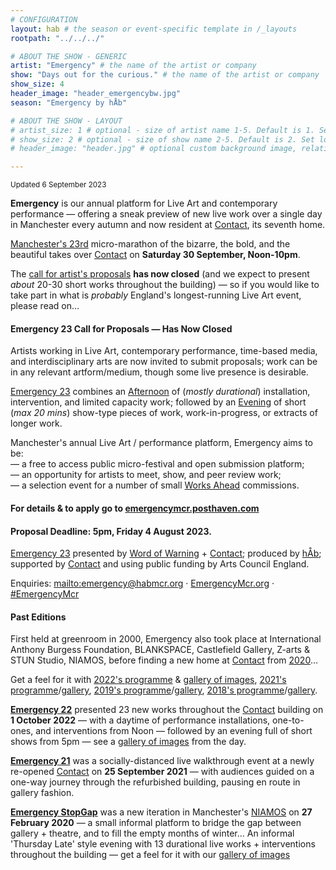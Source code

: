 ```yaml
---
# CONFIGURATION
layout: hab # the season or event-specific template in /_layouts
rootpath: "../../../"

# ABOUT THE SHOW - GENERIC
artist: "Emergency" # the name of the artist or company
show: "Days out for the curious." # the name of the artist or company
show_size: 4
header_image: "header_emergencybw.jpg"   
season: "Emergency by hÅb" 

# ABOUT THE SHOW - LAYOUT
# artist_size: 1 # optional - size of artist name 1-5. Default is 1. Set longer names to lower values
# show_size: 2 # optional - size of show name 2-5. Default is 2. Set longer names to lower values
# header_image: "header.jpg" # optional custom background image, relative to current page

---
```

<small>Updated 6 September 2023</small>        
        
**Emergency** is our annual platform for Live Art and contemporary performance — offering a sneak preview of new live work over a single day in Manchester every autumn and now resident at <a href="https://contactmcr.com" target="_blank">Contact</a>, its seventh home.        
         
[Manchester's 23rd](/current/2023-emergency) micro-marathon of the bizarre, the bold, and the beautiful takes over <a href="https://contactmcr.com" target="_blank">Contact</a> on **Saturday 30 September, Noon-10pm**.        
         
The <a href="https://emergencymcr.posthaven.com/emergency-23-call-for-proposals" target="_blank">call for artist's proposals</a> **has now closed** (and we expect to present *about* 20-30 short works throughout the building) — so if you would like to take part in what is *probably* England's longest-running Live Art event, please read on…        
         
#### Emergency 23 Call for Proposals — Has Now Closed       
Artists working in Live Art, contemporary performance, time-based media, and interdisciplinary arts are now invited to submit proposals; work can be in any relevant artform/medium, though some live presence is desirable.        
        
[Emergency 23](/current/2023-emergency) combines an [Afternoon](/current/2023-emergency/afternoon) of (*mostly durational*) installation, intervention, and limited capacity work; followed by an [Evening](/current/2023-emergency/evening) of short (*max 20 mins*) show-type pieces of work, work-in-progress, or extracts of longer work.       
        
Manchester's annual Live Art / performance platform, Emergency aims to be:<br>— a free to access public micro-festival and open submission platform;<br>— an opportunity for artists to meet, show, and peer review work;<br>— a selection event for a number of small [Works Ahead](/hab/worksahead) commissions.        
        
#### For details & to apply go to <a href="https://emergencymcr.posthaven.com" target="_blank">emergencymcr.posthaven.com</a>         
#### Proposal Deadline: 5pm, Friday 4 August 2023.        
        
[Emergency 23](/current/2023-emergency) presented by [Word of Warning](/) + <a href="https://contactmcr.com" target="_blank">Contact</a>; produced by [hÅb](/hab); supported by <a href="https://contactmcr.com" target="_blank">Contact</a> and using public funding by Arts Council England.         
        
Enquiries: <mailto:emergency@habmcr.org> · <a href="http://emergencymcr.org" target="_blank">EmergencyMcr.org</a> · <a href="https://twitter.com/hashtag/EmergencyMcr" target="_blank">#EmergencyMcr</a>
        
#### Past Editions        
First held at greenroom in 2000, Emergency also took place at International Anthony Burgess Foundation, BLANKSPACE, Castlefield Gallery, Z-arts & STUN Studio, NIAMOS, before finding a new home at <a href="https://contactmcr.com" target="_blank">Contact</a> from [2020](/archive/2020-emergency)…         
         
Get a feel for it with [2022's programme](/archive/2022-emergency) & [gallery of images](/galleries/2022-emergency), [2021's programme](/archive/2021-emergency)/[gallery](/galleries/2021-emergency), [2019's programme](/archive/2019-emergency)/[gallery](/galleries/2019-emergency), [2018's programme](/archive/2018-emergency)/[gallery](/galleries/2018-emergency).         
         
**[Emergency 22](/archive/2022-emergency)** presented 23 new works throughout the <a href="https://contactmcr.com" target="_blank">Contact</a> building on **1 October 2022** — with a daytime of performance installations, one-to-ones, and interventions from Noon — followed by an evening full of short shows from 5pm — see a [gallery of images](/galleries/2022-emergency) from the day.        

**[Emergency 21](/archive/2021-emergency)** was a socially-distanced live walkthrough event at a newly re-opened <a href="https://contactmcr.com" target="_blank">Contact</a> on **25 September 2021** — with audiences guided on a one-way journey through the refurbished building, pausing en route in gallery fashion.        
        
**[Emergency StopGap](/archive/2020-emergencystopgap)** was a new iteration in Manchester's <a href="https://www.niamos.co.uk" target="_blank">NIAMOS</a> on **27 February 2020** — a small informal platform to bridge the gap between gallery + theatre, and to fill the empty months of winter… An informal 'Thursday Late' style evening with 13 durational live works + interventions throughout the building — get a feel for it with our [gallery of images](/galleries/2020-emergencystopgap)
